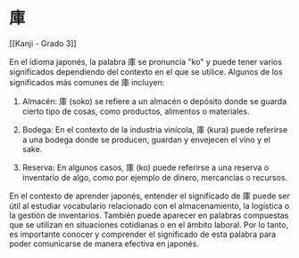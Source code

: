 # 庫

[[Kanji - Grado 3]]

En el idioma japonés, la palabra 庫 se pronuncia "ko" y puede tener varios significados dependiendo del contexto en el que se utilice. Algunos de los significados más comunes de 庫 incluyen:

1. Almacén: 庫 (soko) se refiere a un almacén o depósito donde se guarda cierto tipo de cosas, como productos, alimentos o materiales.

2. Bodega: En el contexto de la industria vinícola, 庫 (kura) puede referirse a una bodega donde se producen, guardan y envejecen el vino y el sake.

3. Reserva: En algunos casos, 庫 (ko) puede referirse a una reserva o inventario de algo, como por ejemplo de dinero, mercancías o recursos.

En el contexto de aprender japonés, entender el significado de 庫 puede ser útil al estudiar vocabulario relacionado con el almacenamiento, la logística o la gestión de inventarios. También puede aparecer en palabras compuestas que se utilizan en situaciones cotidianas o en el ámbito laboral. Por lo tanto, es importante conocer y comprender el significado de esta palabra para poder comunicarse de manera efectiva en japonés.
